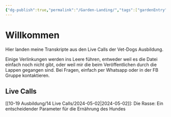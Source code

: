 ```yaml
---
{"dg-publish":true,"permalink":"/Garden-Landing/","tags":["gardenEntry"],"created":"2024-05-03T11:23:59.576+02:00","updated":"2024-05-03T14:28:52.847+02:00"}
---
```


# Willkommen
Hier landen meine Transkripte aus den Live Calls der Vet-Dogs Ausbildung.

Einige Verlinkungen werden ins Leere führen, entweder weil es die Datei einfach noch nicht gibt, oder weil mir die beim Veröffentlichen durch die Lappen gegangen sind. Bei Fragen, einfach per Whatsapp oder in der FB Gruppe kontaktieren.

## Live Calls
[[10-19 Ausbildung/14 Live Calls/2024-05-02\|2024-05-02]]: Die Rasse: Ein entscheidender Parameter für die Ernährung des Hundes